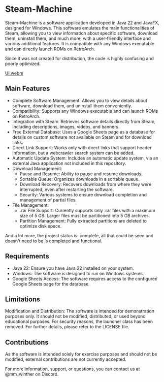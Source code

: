 # Steam-Machine

Steam-Machine is a software application developed in Java 22 and JavaFX, designed for Windows. This software emulates the main functionalities of Steam, allowing you to view information about specific software, download them, uninstall them, and much more, with a user-friendly interface and various additional features. It is compatible with any Windows executable and can directly launch ROMs on RetroArch.

Since it was not created for distribution, the code is highly confusing and poorly optimized.

[UI.webm](https://github.com/user-attachments/assets/fb31f373-8214-4fda-8b5b-ed7cab62d1fa)

## Main Features

* Complete Software Management: Allows you to view details about software, download them, and uninstall them conveniently.
* Compatibility: Supports any Windows executable and can launch ROMs on RetroArch.
* Integration with Steam: Retrieves software details directly from Steam, including descriptions, images, videos, and banners.
* Free External Database: Uses a Google Sheets page as a database for details on custom software not available on Steam and for download links.
* Direct Link Support: Works only with direct links that support header information, but a webcrawler search system can be added.
* Automatic Update System: Includes an automatic update system, via an external Java application not included in this repository.
* Download Management:
  - Pause and Resume: Ability to pause and resume downloads.
  - Sortable Queue: Organizes downloads in a sortable queue.
  - Download Recovery: Recovers downloads from where they were interrupted, even after restarting the software.
  - Security: Various systems to ensure download completion and management of partial files.
* File Management:
  - .rar File Support: Currently supports only .rar files with a maximum size of 5 GB. Larger files must be partitioned into 5 GB archives.
  - Partition Management: Fully extracted partitions are deleted to optimize disk space.

And a lot more, the project status is: complete, all that could be seen and doesn't need to be is completed and functional.

## Requirements

* Java 22: Ensure you have Java 22 installed on your system.
* Windows: The software is designed to run on Windows systems.
* Google Sheets Access: The software requires access to the configured Google Sheets page for the database.

## Limitations

Modification and Distribution: The software is intended for demonstration purposes only. It should not be modified, distributed, or used beyond educational purposes. For security reasons, the launcher class has been removed.
For further details, please refer to the LICENSE file.

## Contributions

As the software is intended solely for exercise purposes and should not be modified, external contributions are not currently accepted.

For more information, support, or questions, you can contact us at @mm_winther on Discord.

